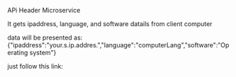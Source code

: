 APi Header Microservice 

It gets ipaddress, language, and software datails from client computer

data will be presented as: 
{"ipaddress":"your.s.ip.addres.","language":"computerLang","software":"Operating system"}

just follow this link: 
